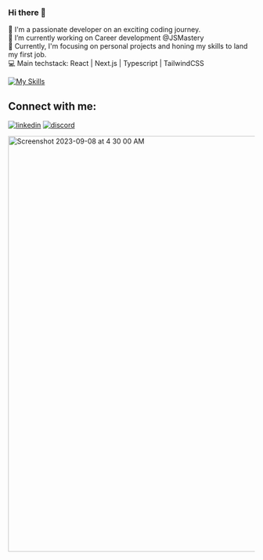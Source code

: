 ### Hi there 👋

🚀 I'm a passionate developer on an exciting coding journey. <br />
🔭 I’m currently working on Career development @JSMastery <br />
🔭 Currently, I'm focusing on personal projects and honing my skills to land my first job. <br />
💻 Main techstack: React | Next.js | Typescript | TailwindCSS 

[![My Skills](https://skillicons.dev/icons?i=react,nextjs,ts,tailwind,vscode&perline=5)](https://skillicons.dev)

## Connect with me:
[![linkedin](https://skillicons.dev/icons?i=linkedin)]([https://jsmastery.pro](https://www.linkedin.com/in/miguel-andres-rodriguez/))
[![discord](https://skillicons.dev/icons?i=discord)](andrest8)

<img width="848" alt="Screenshot 2023-09-08 at 4 30 00 AM" src="https://github.com/mlguels/mlguels/assets/104812366/a9607915-83f9-4530-a9d9-14b9cbc20a9f">
